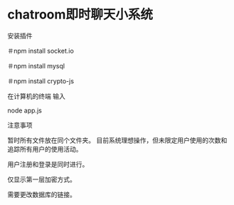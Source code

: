 # chatroom即时聊天小系统

安装插件

＃npm install socket.io

＃npm install mysql

＃npm install crypto-js


在计算机的终端 输入

node app.js


注意事项

暂时所有文件放在同个文件夹。 目前系统理想操作，但未限定用户使用的次数和追踪所有用户的使用活动。

用户注册和登录是同时进行。

仅显示第一层加密方式。

需要更改数据库的链接。
